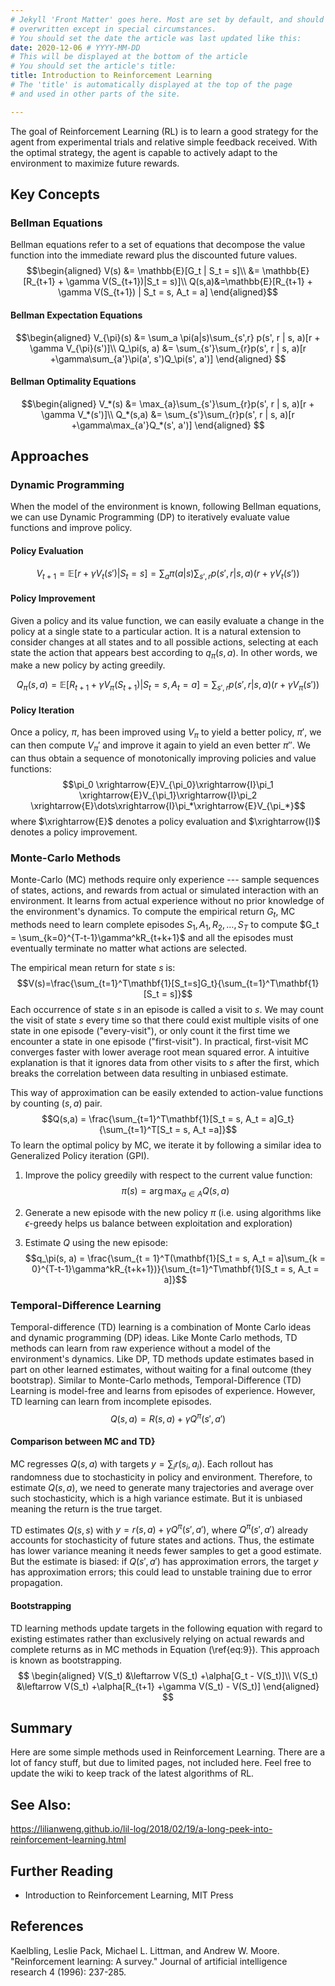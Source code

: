 ```yaml
---
# Jekyll 'Front Matter' goes here. Most are set by default, and should NOT be
# overwritten except in special circumstances. 
# You should set the date the article was last updated like this:
date: 2020-12-06 # YYYY-MM-DD
# This will be displayed at the bottom of the article
# You should set the article's title:
title: Introduction to Reinforcement Learning
# The 'title' is automatically displayed at the top of the page
# and used in other parts of the site.

---
```

The goal of Reinforcement Learning (RL) is to learn a good strategy for the agent from experimental trials and relative simple feedback received. With the optimal strategy, the agent is capable to actively adapt to the environment to maximize future rewards.

## Key Concepts

### Bellman Equations

Bellman equations refer to a set of equations that decompose the value function into the immediate reward plus the discounted future values.
$$\begin{aligned}
  V(s) &= \mathbb{E}[G_t | S_t = s]\\
   &= \mathbb{E}[R_{t+1} + \gamma V(S_{t+1})|S_t = s)]\\
 Q(s,a)&=\mathbb{E}[R_{t+1} + \gamma V(S_{t+1}) | S_t = s, A_t = a]
\end{aligned}$$

#### Bellman Expectation Equations

$$\begin{aligned}
  V_{\pi}(s) &= \sum_a \pi(a|s)\sum_{s',r} p(s', r | s, a)[r + \gamma V_{\pi}(s')]\\
  Q_\pi(s, a) &= \sum_{s'}\sum_{r}p(s', r | s, a)[r +\gamma\sum_{a'}\pi(a', s')Q_\pi(s', a')]
\end{aligned}
$$

#### Bellman Optimality Equations

$$\begin{aligned}
  V_*(s) &= \max_{a}\sum_{s'}\sum_{r}p(s', r | s, a)[r + \gamma V_*(s')]\\
  Q_*(s,a) &= \sum_{s'}\sum_{r}p(s', r | s, a)[r +\gamma\max_{a'}Q_*(s', a')]
\end{aligned} $$

## Approaches

### Dynamic Programming

When the model of the environment is known, following Bellman equations, we can use Dynamic Programming (DP) to iteratively evaluate value functions and improve policy.

#### Policy Evaluation

$$
V_{t+1} = \mathbb{E}[r+\gamma V_t(s') | S_t = s] = \sum_a\pi(a|s)\sum_{s', r}p(s', r|s,a)(r+\gamma V_t(s'))
$$

#### Policy Improvement

Given a policy and its value function, we can easily evaluate a change in the policy at a single state to a particular action. It is a natural extension to consider changes at all states and to all possible actions, selecting at each state the action that appears best according to $q_{\pi}(s,a).$ In other words, we make a new policy by acting greedily.

$$
Q_\pi(s, a) = \mathbb{E}[R_{t+1} + \gamma V_\pi(S_{t+1}) | S_t = s, A_t = a] = \sum_{s', r} p(s', r|s, a)(r+\gamma V_\pi (s'))
$$

#### Policy Iteration

Once a policy, $\pi$, has been improved using $V_{\pi}$ to yield a better policy, $\pi'$, we can then compute $V_{\pi}'$ and improve it again to yield an even better $\pi''$. We can thus obtain a sequence of monotonically improving policies and value functions:
$$\pi_0 \xrightarrow{E}V_{\pi_0}\xrightarrow{I}\pi_1 \xrightarrow{E}V_{\pi_1}\xrightarrow{I}\pi_2 \xrightarrow{E}\dots\xrightarrow{I}\pi_*\xrightarrow{E}V_{\pi_*}$$
where $\xrightarrow{E}$ denotes a policy evaluation and $\xrightarrow{I}$ denotes a policy improvement.

### Monte-Carlo Methods
Monte-Carlo (MC) methods require only experience --- sample sequences of states, actions, and rewards from actual or simulated interaction with an environment. It learns from actual experience without no prior knowledge of the environment's dynamics. To compute the empirical return $G_t$, MC methods need to learn complete episodes $S_1, A_1, R_2, \dots, S_T$ to compute $G_t = \sum_{k=0}^{T-t-1}\gamma^kR_{t+k+1}$ and all the episodes must eventually terminate no matter what actions are selected.

The empirical mean return for state $s$ is:
$$V(s)=\frac{\sum_{t=1}^T\mathbf{1}[S_t=s]G_t}{\sum_{t=1}^T\mathbf{1}[S_t = s]}$$
Each occurrence of state $s$ in an episode is called a visit to $s$. We may count the visit of state $s$ every time so that there could exist multiple visits of one state in one episode ("every-visit"), or only count it the first time we encounter a state in one episode ("first-visit"). In practical, first-visit MC converges faster with lower average root mean squared error. A intuitive explanation is that it ignores data from other visits to $s$ after the first, which breaks the correlation between data resulting in unbiased estimate. 

This way of approximation can be easily extended to action-value functions by counting $(s, a)$ pair.
$$Q(s,a) = \frac{\sum_{t=1}^T\mathbf{1}[S_t = s, A_t = a]G_t}{\sum_{t=1}^T[S_t = s, A_t =a]}$$
To learn the optimal policy by MC, we iterate it by following a similar idea to Generalized Policy iteration (GPI).

1. Improve the policy greedily with respect to the current value function: $$\pi(s) = \arg\max_{a\in A}Q(s,a)$$

2. Generate a new episode with the new policy $\pi$ (i.e. using algorithms like $\epsilon$-greedy helps us balance between exploitation and exploration)

3. Estimate $Q$ using the new episode: $$q_\pi(s, a) = \frac{\sum_{t = 1}^T(\mathbf{1}[S_t = s, A_t = a]\sum_{k = 0}^{T-t-1}\gamma^kR_{t+k+1})}{\sum_{t=1}^T\mathbf{1}[S_t = s, A_t = a]}$$

### Temporal-Difference Learning

Temporal-difference (TD) learning is a combination of Monte Carlo ideas and dynamic programming (DP) ideas. Like Monte Carlo methods, TD methods can learn from raw experience without a model of the environment's dynamics. Like DP, TD methods update estimates based in part on other learned estimates, without waiting for a final outcome (they bootstrap).
Similar to Monte-Carlo methods, Temporal-Difference (TD) Learning is model-free and learns from episodes of experience. However, TD learning can learn from incomplete episodes.
$$Q(s, a) = R(s,a) + \gamma Q^\pi(s',a')$$

#### Comparison between MC and TD}

MC regresses $Q(s,a)$ with targets $y = \sum_i r(s_i, a_i)$. Each rollout has randomness due to stochasticity in policy and environment. Therefore, to estimate $Q(s,a)$, we need to generate many trajectories and average over such stochasticity, which is a high variance estimate. But it is unbiased meaning the return is the true target.

TD estimates $Q(s,s)$ with $y = r(s,a)+\gamma Q^\pi(s',a')$, where $Q^\pi(s',a')$ already accounts for stochasticity of future states and actions. Thus, the estimate has lower variance meaning it needs fewer samples to get a good estimate. But the estimate is biased: if $Q(s', a')$ has approximation errors, the target $y$ has approximation errors; this could lead to unstable training due to error propagation.

#### Bootstrapping

TD learning methods update targets in the following equation with regard to existing estimates rather than exclusively relying on actual rewards and complete returns as in MC methods in Equation (\ref{eq:9}). This approach is known as bootstrapping.
$$
\begin{aligned}
V(S_t) &\leftarrow V(S_t) +\alpha[G_t - V(S_t)]\\
V(S_t) &\leftarrow V(S_t) +\alpha[R_{t+1} +\gamma V(S_t) - V(S_t)]
\end{aligned}
$$

## Summary

Here are some simple methods used in Reinforcement Learning. There are a lot of fancy stuff, but due to limited pages, not included here. Feel free to update the wiki to keep track of the latest algorithms of RL.

## See Also:

<https://lilianweng.github.io/lil-log/2018/02/19/a-long-peek-into-reinforcement-learning.html>

## Further Reading

- Introduction to Reinforcement Learning, MIT Press

## References

Kaelbling, Leslie Pack, Michael L. Littman, and Andrew W. Moore. "Reinforcement learning: A survey." Journal of artificial intelligence research 4 (1996): 237-285.
